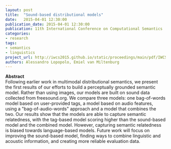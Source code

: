 ```yaml
---
layout: post
title:  "Sound-based distributional models"
date:   2015-04-01 12:30:00
publication_date: 2015-04-01 12:30:00
publication: 11th International Conference on Computational Semantics
categories: 
- research
tags:
- semantics
- linguistics
project_url: http://iwcs2015.github.io/static/proceedings/main/pdf/IWCS201510.pdf
authors: Alessandro Lopopolo, Emiel van Miltenburg
---
```


**Abstract**<br>
Following earlier work in multimodal distributional semantics, we present the first results of our efforts to build a perceptually grounded semantic model. Rather than using images, our models are built on sound data collected from freesound.org. We compare three models: one bag-of-words model based on user-provided tags, a model based on audio features, using a "bag-of-audio-words" approach and a model that combines the two. Our results show that the models are able to capture semantic relatedness, with the tag-based model scoring higher than the sound-based model and the combined model. However, capturing semantic relatedness is biased towards language-based models. Future work will focus on improving the sound-based model, finding ways to combine linguistic and acoustic information, and creating more reliable evaluation data.
